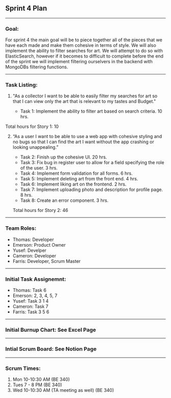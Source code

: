 ## Sprint 4 Plan

---

### Goal:

For sprint 4 the main goal will be to piece together all of the pieces that we have each made and make them cohesive in terms of style. We will also implement the ability to filter searches for art. We will attempt to do so with ElasticSearch, however if it becomes to difficult to complete before the end of the sprint we will implement filtering ourselvers in the backend with MongoDBs filtering functions.

---

### Task Listing:

1. "As a collector I want to be able to easily filter my searches for art so that I can view only the art that is relevant to my tastes and Budget."

   - Task 1: Implement the ability to filter art based on search criteria. 10 hrs.

Total hours for Story 1: 10

2. “As a user I want to be able to use a web app with cohesive styling and no bugs so that I can find the art I want without the app crashing or looking unappealing.”

   - Task 2: Finish up the cohesive UI. 20 hrs.
   - Task 3: Fix bug in register user to allow for a field specifying the role of the user. 3 hrs.
   - Task 4: Implement form validation for all forms. 6 hrs.
   - Task 5: Implement deleting art from the front end. 4 hrs.
   - Task 6: Implement liking art on the frontend. 2 hrs.
   - Task 7: Implement uploading photo and description for profile page. 8 hrs.
   - Task 8: Create an error component. 3 hrs.

   Total hours for Story 2: 46

---

### Team Roles:

- Thomas: Developer
- Emerson: Product Owner
- Yusef: Develper
- Cameron: Developer
- Farris: Developer, Scrum Master

---

### Initial Task Assignemnt:

- Thomas: Task 6
- Emerson: 2, 3, 4, 5, 7
- Yusef: Task 3 1 4
- Cameron: Task 7
- Farris: Task 3 5 6

---

### Initial Burnup Chart: See Excel Page

---

### Intial Scrum Board: See Notion Page

---

### Scrum Times:

1. Mon 10-10:30 AM (BE 340)
2. Tues 7 - 8 PM (BE 340)
3. Wed 10-10:30 AM (TA meeting as well) (BE 340)

